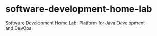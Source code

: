 # software-development-home-lab
Software Development Home Lab: Platform for Java Development and DevOps
